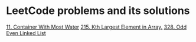 # LeetCode problems and its solutions

[11. Container With Most Water]()
[215. Kth Largest Element in Array.](https://github.com/harinim02/leetcode/tree/main/Arrays/Medium/215.%20Kth%20Largest%20Element%20in%20an%20Array)
[328. Odd Even Linked List]()